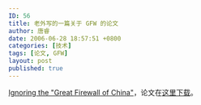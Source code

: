 ```yaml
---
ID: 56
title: 老外写的一篇关于 GFW 的论文
author: 唐睿
date: 2006-06-28 18:57:51 +0800
categories: [技术]
tags: [论文, GFW]
layout: post
published: true
---
```


[Ignoring the "Great Firewall of China"](http://www.lightbluetouchpaper.org/2006/06/27/ignoring-the-great-firewall-of-china)，论文在[这里下载](/static/uploads/2006/ignoring.pdf)。
